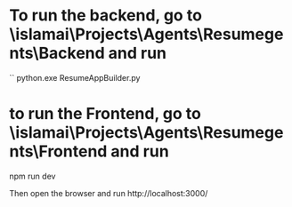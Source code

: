 

# To run the backend, go to \islamai\Projects\Agents\Resumegents\Backend and run
`` python.exe ResumeAppBuilder.py


# to run the Frontend, go to \islamai\Projects\Agents\Resumegents\Frontend and run 
npm run dev

Then open the browser and run http://localhost:3000/